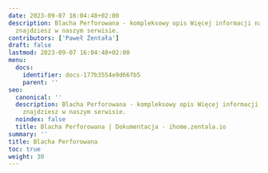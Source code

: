 ```yaml
---
date: 2023-09-07 16:04:48+02:00
description: Blacha Perforowana - kompleksowy opis Więcej informacji na smart home
  znajdziesz w naszym serwisie.
contributors: ['Paweł Żentała']
draft: false
lastmod: 2023-09-07 16:04:48+02:00
menu:
  docs:
    identifier: docs-177b3554e9d66fb5
    parent: ''
seo:
  canonical: ''
  description: Blacha Perforowana - kompleksowy opis Więcej informacji na smart home
    znajdziesz w naszym serwisie.
  noindex: false
  title: Blacha Perforowana | Dokumentacja - ihome.zentala.io
summary: ''
title: Blacha Perforowana
toc: true
weight: 30
---
```


